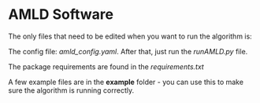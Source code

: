 # AMLD Software

The only files that need to be edited when you want to run the algorithm is:

The config file: *amld_config.yaml*. After that, just run the *runAMLD.py* file.

The package requirements are found in the *requirements.txt*

A few example files are in the **example** folder - you can use this to make sure the algorithm is running correctly.


